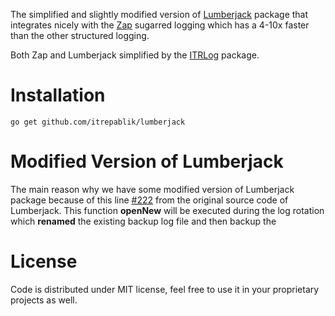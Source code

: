 
The simplified and slightly modified version of [Lumberjack](https://github.com/natefinch/lumberjack) package that integrates nicely with the [Zap](https://github.com/uber-go/zap) sugarred logging which has a 4-10x faster than the other structured logging.

Both Zap and Lumberjack simplified by the [ITRLog](https://github.com/itrepablik/itrlog) package.
 
# Installation
```
go get github.com/itrepablik/lumberjack
```

# Modified Version of Lumberjack
The main reason why we have some modified version of Lumberjack package because of this line [#222](https://github.com/natefinch/lumberjack/blob/v2.0/lumberjack.go) from the original source code of Lumberjack.  This function **openNew** will be executed during the log rotation which **renamed** the existing backup log file and then backup the 

# License
Code is distributed under MIT license, feel free to use it in your proprietary projects as well.
